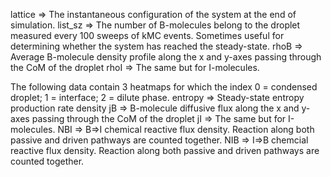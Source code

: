 lattice => The instantaneous configuration of the system at the end of simulation.
list_sz => The number of B-molecules belong to the droplet measured every 100 sweeps of kMC events.
           Sometimes useful for determining whether the system has reached the steady-state.
rhoB => Average B-molecule density profile along the x and y-axes passing through the CoM of the droplet
rhoI => The same but for I-molecules.

The following data contain 3 heatmaps for which the index 0 = condensed droplet; 1 = interface; 2 = dilute phase.
entropy => Steady-state entropy production rate density
jB  => B-molecule diffusive flux along the x and y-axes passing through the CoM of the droplet
jI  => The same but for I-molecules.
NBI => B=>I chemical reactive flux density. Reaction along both passive and driven pathways are counted together.
NIB => I=>B chemcial reactive flux density. Reaction along both passive and driven pathways are counted together.

